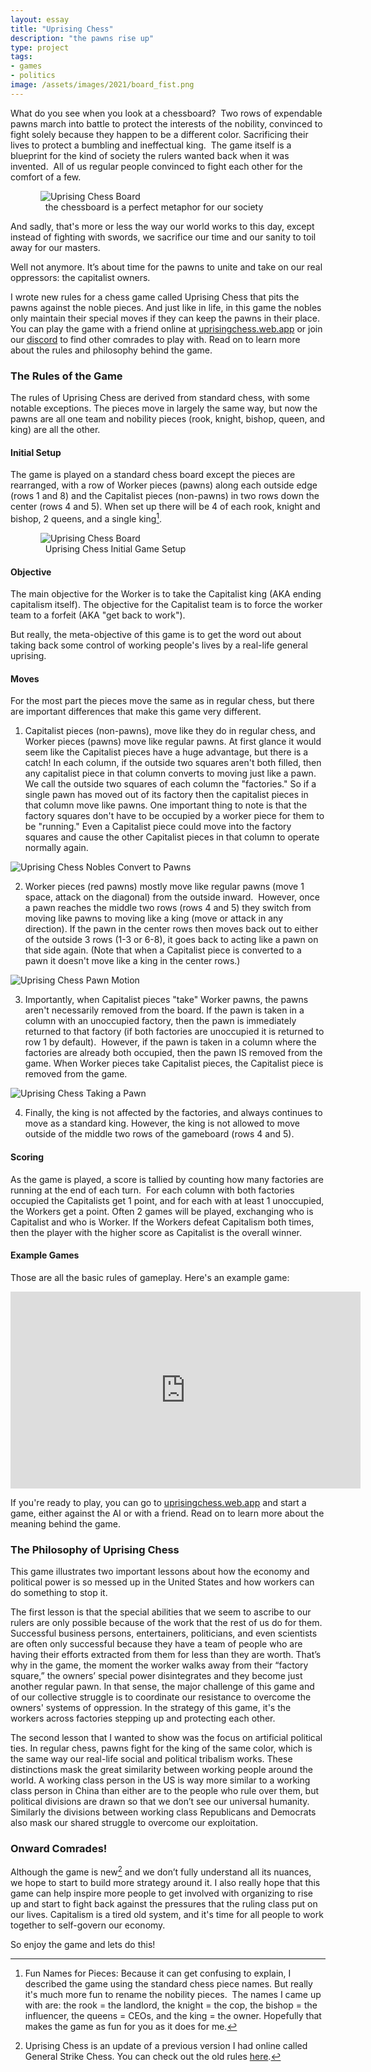 ```yaml
---
layout: essay
title: "Uprising Chess"
description: "the pawns rise up"
type: project
tags:
- games
- politics
image: /assets/images/2021/board_fist.png
---
```



What do you see when you look at a chessboard?  Two rows of expendable pawns march into battle to protect the interests of the nobility, convinced to fight solely because they happen to be a different color. Sacrificing their lives to protect a bumbling and ineffectual king.  The game itself is a blueprint for the kind of society the rulers wanted back when it was invented.  All of us regular people convinced to fight each other for the comfort of a few.

<figure>
  <img alt="Uprising Chess Board" src="/assets/images/2021/chess_king_match_symbolism.jpg" />
  <figcaption>
    the chessboard is a perfect metaphor for our society
  </figcaption>
</figure>

And sadly, that's more or less the way our world works to this day, except instead of fighting with swords, we sacrifice our time and our sanity to toil away for our masters.

Well not anymore. It’s about time for the pawns to unite and take on our real oppressors: the capitalist owners.

I wrote new rules for a chess game called Uprising Chess that pits the pawns against the noble pieces. And just like in life, in this game the nobles only maintain their special moves if they can keep the pawns in their place. You can play the game with a friend online at <a href="https://uprisingchess.web.app.org">uprisingchess.web.app</a> or join our <a href="https://discord.gg/MP5vJAQ2XM">discord</a> to find other comrades to play with. Read on to learn more about the rules and philosophy behind the game.

### The Rules of the Game

The rules of Uprising Chess are derived from standard chess, with some notable exceptions. The pieces move in largely the same way, but now the pawns are all one team and nobility pieces (rook, knight, bishop, queen, and king) are all the other.  


#### Initial Setup

The game is played on a standard chess board except the pieces are rearranged, with a row of Worker pieces (pawns) along each outside edge (rows 1 and 8) and the Capitalist pieces (non-pawns) in two rows down the center (rows 4 and 5). When set up there will be 4 of each rook, knight and bishop, 2 queens, and a single king[^1].

<figure>
  <img alt="Uprising Chess Board" src="/assets/images/2021/chess_board.png" />
  <figcaption>
    Uprising Chess Initial Game Setup
  </figcaption>
</figure>

#### Objective

The main objective for the Worker is to take the Capitalist king (AKA ending capitalism itself). The objective for the Capitalist team is to force the worker team to a forfeit (AKA "get back to work").

But really, the meta-objective of this game is to get the word out about taking back some control of working people's lives by a real-life general uprising.

#### Moves

For the most part the pieces move the same as in regular chess, but there are important differences that make this game very different.

1. Capitalist pieces (non-pawns), move like they do in regular chess, and Worker pieces (pawns) move like regular pawns. At first glance it would seem like the Capitalist pieces have a huge advantage, but there is a catch! In each column, if the outside two squares aren't both filled, then any capitalist piece in that column converts to moving just like a pawn. We call the outside two squares of each column the "factories." So if a single pawn has moved out of its factory then the capitalist pieces in that column move like pawns. One important thing to note is that the factory squares don't have to be occupied by a worker piece for them to be "running." Even a Capitalist piece could move into the factory squares and cause the other Capitalist pieces in that column to operate normally again.
<img style="max-width:300px;" alt="Uprising Chess Nobles Convert to Pawns" src="/assets/images/2021/chess_noble.gif" />

2. Worker pieces (red pawns) mostly move like regular pawns (move 1 space, attack on the diagonal) from the outside inward.  However, once a pawn reaches the middle two rows (rows 4 and 5) they switch from moving like pawns to moving like a king (move or attack in any direction). If the pawn in the center rows then moves back out to either of the outside 3 rows (1-3 or 6-8), it goes back to acting like a pawn on that side again.  (Note that when a Capitalist piece is converted to a pawn it doesn't move like a king in the center rows.)
<img style="max-width:300px;" alt="Uprising Chess Pawn Motion" src="/assets/images/2021/chess_pawn.gif" />


3. Importantly, when Capitalist pieces "take" Worker pawns, the pawns aren't necessarily removed from the board. If the pawn is taken in a column with an unoccupied factory, then the pawn is immediately returned to that factory (if both factories are unoccupied it is returned to row 1 by default).  However, if the pawn is taken in a column where the factories are already both occupied, then the pawn IS removed from the game.  When Worker pieces take Capitalist pieces, the Capitalist piece is removed from the game.
<img style="max-width:300px;" alt="Uprising Chess Taking a Pawn" src="/assets/images/2021/chess_take_pawn.gif" />

4. Finally, the king is not affected by the factories, and always continues to move as a standard king. However, the king is not allowed to move outside of the middle two rows of the gameboard (rows 4 and 5).


#### Scoring

As the game is played, a score is tallied by counting how many factories are running at the end of each turn.  For each column with both factories occupied the Capitalists get 1 point, and for each with at least 1 unoccupied, the Workers get a point.  Often 2 games will be played, exchanging who is Capitalist and who is Worker.  If the Workers defeat Capitalism both times, then the player with the higher score as Capitalist is the overall winner.

#### Example Games

Those are all the basic rules of gameplay.  Here's an example game:

<iframe width="560" height="315" src="https://www.youtube.com/embed/DRAcs98p1aA" title="YouTube video player" frameborder="0" allow="accelerometer; autoplay; clipboard-write; encrypted-media; gyroscope; picture-in-picture" allowfullscreen></iframe>

If you're ready to play, you can go to [uprisingchess.web.app](https://uprisingchess.web.app) and start a game, either against the AI or with a friend. Read on to learn more about the meaning behind the game.

### The Philosophy of Uprising Chess

This game illustrates two important lessons about how the economy and political power is so messed up in the United States and how workers can do something to stop it.

The first lesson is that the special abilities that we seem to ascribe to our rulers are only possible because of the work that the rest of us do for them. Successful business persons, entertainers, politicians, and even scientists are often only successful because they have a team of people who are having their efforts extracted from them for less than they are worth. That’s why in the game, the moment the worker walks away from their “factory square,” the owners’ special power disintegrates and they become just another regular pawn. In that sense, the major challenge of this game and of our collective struggle is to coordinate our resistance to overcome the owners' systems of oppression.  In the strategy of this game, it's the workers across factories stepping up and protecting each other.

The second lesson that I wanted to show was the focus on artificial political ties. In regular chess, pawns fight for the king of the same color, which is the same way our real-life social and political tribalism works. These distinctions mask the great similarity between working people around the world. A working class person in the US is way more similar to a working class person in China than either are to the people who rule over them, but political divisions are drawn so that we don’t see our universal humanity. Similarly the divisions between working class Republicans and Democrats also mask our shared struggle to overcome our exploitation.

### Onward Comrades!

Although the game is new[^2] and we don’t fully understand all its nuances, we hope to start to build more strategy around it. I also really hope that this game can help inspire more people to get involved with organizing to rise up and start to fight back against the pressures that the ruling class put on our lives.  Capitalism is a tired old system, and it's time for all people to work together to self-govern our economy.

So enjoy the game and lets do this!

[^1]: Fun Names for Pieces: Because it can get confusing to explain, I described the game using the standard chess piece names. But really it's much more fun to rename the nobility pieces.  The names I came up with are: the rook = the landlord, the knight = the cop, the bishop = the influencer, the queens = CEOs, and the king = the owner.  Hopefully that makes the game as fun for you as it does for me.

[^2]: Uprising Chess is an update of a previous version I had online called General Strike Chess. You can check out the old rules <a href="/commentary/2021/05/13/chess-v1.html">here</a>.